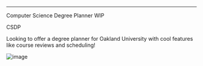 ------------------------------------------------------
Computer Science Degree Planner WIP

CSDP

Looking to offer a degree planner for Oakland University with cool features like course reviews and scheduling!

![image](https://github.com/user-attachments/assets/6f2f669d-ff22-461c-bf3a-98112af1397e)
